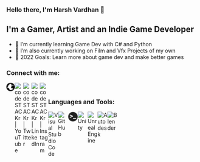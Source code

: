 ### Hello there, I'm Harsh Vardhan 👋 

## I'm a Gamer, Artist and an Indie Game Developer

- 🌱 I’m currently learning Game Dev with C# and Python 
- 👯 I’m also currently working on Film and Vfx Projects of my own
- 🥅 2022 Goals: Learn more about game dev and make better games

### Connect with me:

[<img align="left" alt="codeSTACKr.com" width="22px" src="https://raw.githubusercontent.com/iconic/open-iconic/master/svg/globe.svg" />][website]
[<img align="left" alt="codeSTACKr | YouTube" width="22px" src="https://cdn.jsdelivr.net/npm/simple-icons@v3/icons/youtube.svg" />][youtube]
[<img align="left" alt="codeSTACKr | Twitter" width="22px" src="https://cdn.jsdelivr.net/npm/simple-icons@v3/icons/twitter.svg" />][twitter]
[<img align="left" alt="codeSTACKr | LinkedIn" width="22px" src="https://cdn.jsdelivr.net/npm/simple-icons@v3/icons/linkedin.svg" />][linkedin]
[<img align="left" alt="codeSTACKr | Instagram" width="22px" src="https://cdn.jsdelivr.net/npm/simple-icons@v3/icons/instagram.svg" />][instagram]

<br />

### Languages and Tools:

<img align="left" alt="Visual Studio Code" width="26px" src="https://cdn.jsdelivr.net/npm/simple-icons@6.5.0/icons/visualstudiocode.svg" />
<img align="left" alt="GitHub" width="26px" src="https://cdn.jsdelivr.net/npm/simple-icons@6.5.0/icons/github.svg" />
<img align="left" alt="Terminal" width="26px" src="https://raw.githubusercontent.com/github/explore/80688e429a7d4ef2fca1e82350fe8e3517d3494d/topics/terminal/terminal.png" />
<img align="left" alt="Unity" width="26px" src="https://cdn.jsdelivr.net/npm/simple-icons@6.5.0/icons/unity.svg" />
<img align="left" alt="Unreal Engine" width="26px" src="https://cdn.jsdelivr.net/npm/simple-icons@6.5.0/icons/unrealengine.svg" />
<img align="left" alt="Autodesk" width="26px" src="https://cdn.jsdelivr.net/npm/simple-icons@6.5.0/icons/autodesk.svg" />
<img align="left" alt="Blender" width="26px" src="https://cdn.jsdelivr.net/npm/simple-icons@6.5.0/icons/blender.svg" />
<br />
<br />

[website]: https://www.artstation.com/harshvrdn
[twitter]: https://twitter.com/Exhelius_Craves
[youtube]: https://www.youtube.com/channel/UCYqHDuUxf8YP4tzhOfqqTkQ
[instagram]: https://www.instagram.com/the._original.one/
[linkedin]: https://www.linkedin.com/in/harsh-vardhan-242a201a9/
